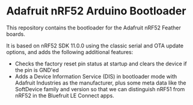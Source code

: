 # Adafruit nRF52 Arduino Bootloader

This repository contains the bootloader for the Adafruit nRF52 Feather boards.

It is based on nRF52 SDK 11.0.0 using the classic serial and OTA update options, and adds the following additional features:

- Checks the factory reset pin status at startup and clears the device if the pin is GND'ed
- Adds a Device Information Service (DIS) in bootloader mode with Adafruit Industries as the manufacturer, plus some meta data like the SoftDevice family and version so that we can distinguish nRF51 from nRF52 in the Bluefruit LE Connect apps.
